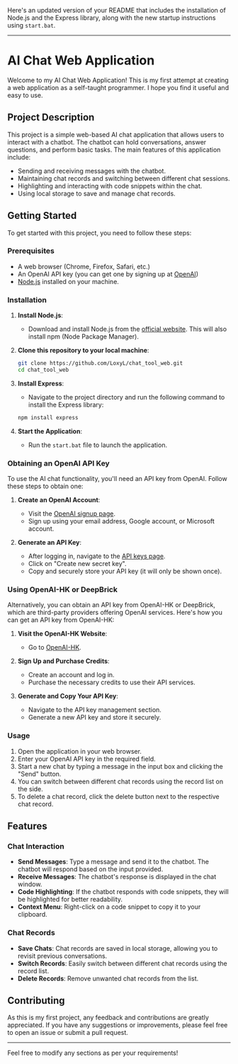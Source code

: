 Here's an updated version of your README that includes the installation of Node.js and the Express library, along with the new startup instructions using `start.bat`.

---

# AI Chat Web Application

Welcome to my AI Chat Web Application! This is my first attempt at creating a web application as a self-taught programmer. I hope you find it useful and easy to use.

## Project Description

This project is a simple web-based AI chat application that allows users to interact with a chatbot. The chatbot can hold conversations, answer questions, and perform basic tasks. The main features of this application include:

- Sending and receiving messages with the chatbot.
- Maintaining chat records and switching between different chat sessions.
- Highlighting and interacting with code snippets within the chat.
- Using local storage to save and manage chat records.

## Getting Started

To get started with this project, you need to follow these steps:

### Prerequisites

- A web browser (Chrome, Firefox, Safari, etc.)
- An OpenAI API key (you can get one by signing up at [OpenAI](https://openai.com/))
- [Node.js](https://nodejs.org/) installed on your machine.

### Installation

1. **Install Node.js**: 
   - Download and install Node.js from the [official website](https://nodejs.org/). This will also install npm (Node Package Manager).

2. **Clone this repository to your local machine**:

    ```sh
    git clone https://github.com/LoxyL/chat_tool_web.git
    cd chat_tool_web
    ```

3. **Install Express**: 
   - Navigate to the project directory and run the following command to install the Express library:

    ```sh
    npm install express
    ```

4. **Start the Application**:
   - Run the `start.bat` file to launch the application.

### Obtaining an OpenAI API Key

To use the AI chat functionality, you'll need an API key from OpenAI. Follow these steps to obtain one:

1. **Create an OpenAI Account**:
    - Visit the [OpenAI signup page](https://platform.openai.com/signup).
    - Sign up using your email address, Google account, or Microsoft account.

2. **Generate an API Key**:
    - After logging in, navigate to the [API keys page](https://platform.openai.com/account/api-keys).
    - Click on "Create new secret key".
    - Copy and securely store your API key (it will only be shown once).

### Using OpenAI-HK or DeepBrick

Alternatively, you can obtain an API key from OpenAI-HK or DeepBrick, which are third-party providers offering OpenAI services. Here's how you can get an API key from OpenAI-HK:

1. **Visit the OpenAI-HK Website**:
    - Go to [OpenAI-HK](https://www.openai-hk.com).

2. **Sign Up and Purchase Credits**:
    - Create an account and log in.
    - Purchase the necessary credits to use their API services.

3. **Generate and Copy Your API Key**:
    - Navigate to the API key management section.
    - Generate a new API key and store it securely.

### Usage

1. Open the application in your web browser.
2. Enter your OpenAI API key in the required field.
3. Start a new chat by typing a message in the input box and clicking the "Send" button.
4. You can switch between different chat records using the record list on the side.
5. To delete a chat record, click the delete button next to the respective chat record.

## Features

### Chat Interaction

- **Send Messages**: Type a message and send it to the chatbot. The chatbot will respond based on the input provided.
- **Receive Messages**: The chatbot's response is displayed in the chat window.
- **Code Highlighting**: If the chatbot responds with code snippets, they will be highlighted for better readability.
- **Context Menu**: Right-click on a code snippet to copy it to your clipboard.

### Chat Records

- **Save Chats**: Chat records are saved in local storage, allowing you to revisit previous conversations.
- **Switch Records**: Easily switch between different chat records using the record list.
- **Delete Records**: Remove unwanted chat records from the list.

## Contributing

As this is my first project, any feedback and contributions are greatly appreciated. If you have any suggestions or improvements, please feel free to open an issue or submit a pull request.

--- 

Feel free to modify any sections as per your requirements!